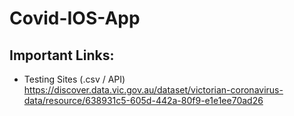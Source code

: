 # Covid-IOS-App
## **Important Links:**
  - Testing Sites (.csv / API) https://discover.data.vic.gov.au/dataset/victorian-coronavirus-data/resource/638931c5-605d-442a-80f9-e1e1ee70ad26
